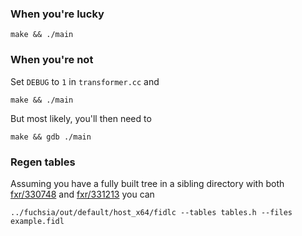 ### When you're lucky

    make && ./main

### When you're not

Set `DEBUG` to `1` in `transformer.cc` and

    make && ./main

But most likely, you'll then need to

    make && gdb ./main

### Regen tables

Assuming you have a fully built tree in a sibling directory with both
[fxr/330748](https://fuchsia-review.googlesource.com/c/fuchsia/+/330748) and
[fxr/331213](https://fuchsia-review.googlesource.com/c/fuchsia/+/331213)
you can

    ../fuchsia/out/default/host_x64/fidlc --tables tables.h --files example.fidl
